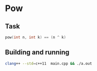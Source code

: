 # Pow

## Task

```cpp
pow(int n, int k) == (n ^ k)
```

## Building and running

```bash
clang++ --std=c++11  main.cpp && ./a.out
```
